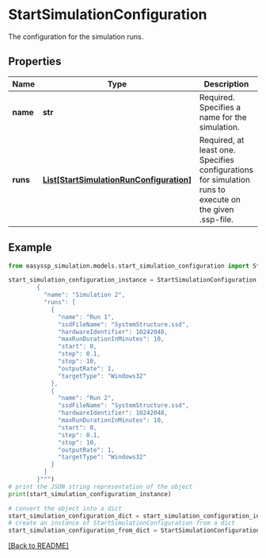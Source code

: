 # StartSimulationConfiguration

The configuration for the simulation runs.

## Properties

| Name     | Type                                                                            | Description                                                                                             | Notes |
|----------|---------------------------------------------------------------------------------|---------------------------------------------------------------------------------------------------------|-------|
| **name** | **str**                                                                         | Required. Specifies a name for the simulation.                                                          |       |
| **runs** | [**List[StartSimulationRunConfiguration]**](StartSimulationRunConfiguration.md) | Required, at least one. Specifies configurations for simulation runs to execute on the given .ssp-file. |       |

## Example

```python
from easyssp_simulation.models.start_simulation_configuration import StartSimulationConfiguration

start_simulation_configuration_instance = StartSimulationConfiguration.from_json("""
        {
          "name": "Simulation 2",
          "runs": [
            {
              "name": "Run 1",
              "ssdFileName": "SystemStructure.ssd",
              "hardwareIdentifier": 10242048,
              "maxRunDurationInMinutes": 10,
              "start": 0,
              "step": 0.1,
              "stop": 10,
              "outputRate": 1,
              "targetType": "Windows32"
            },
            {
              "name": "Run 2",
              "ssdFileName": "SystemStructure.ssd",
              "hardwareIdentifier": 10242048,
              "maxRunDurationInMinutes": 10,
              "start": 0,
              "step": 0.1,
              "stop": 10,
              "outputRate": 1,
              "targetType": "Windows32"
            }
          ]
        }""")
# print the JSON string representation of the object
print(start_simulation_configuration_instance)

# convert the object into a dict
start_simulation_configuration_dict = start_simulation_configuration_instance.to_dict()
# create an instance of StartSimulationConfiguration from a dict
start_simulation_configuration_from_dict = StartSimulationConfiguration.from_dict(start_simulation_configuration_dict)
```

[[Back to README]](../../README.md)


